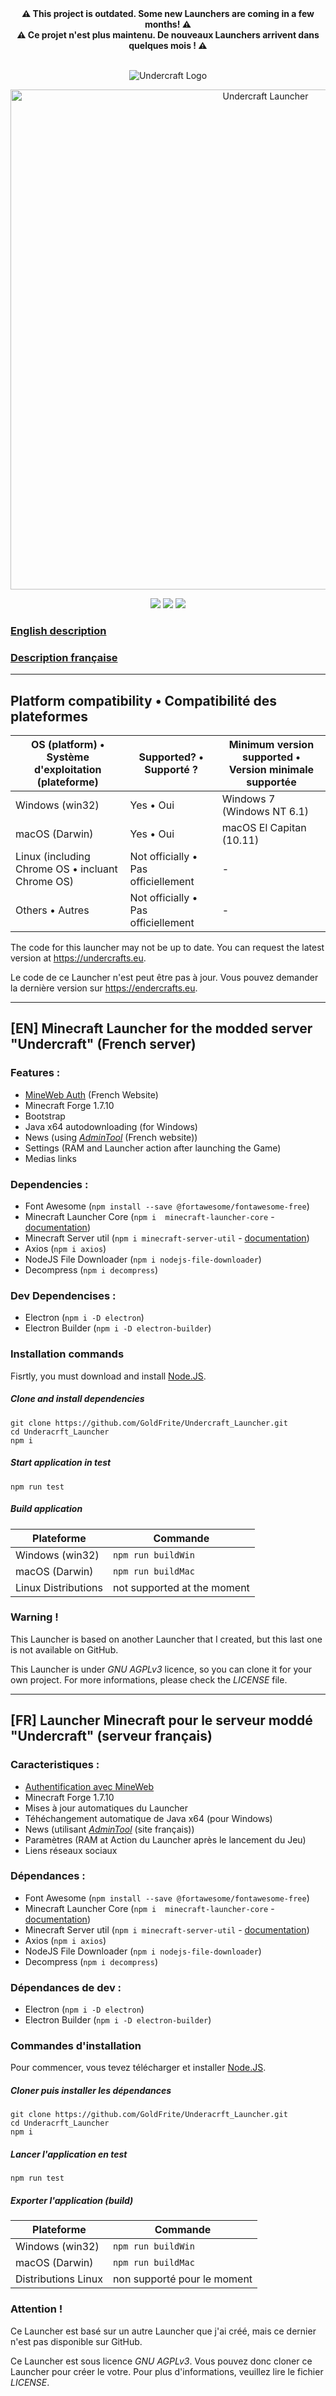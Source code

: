 <div align="center">
  <b>⚠️ This project is outdated. Some new Launchers are coming in a few months! ⚠️</b><br>
  <b>⚠️ Ce projet n'est plus maintenu. De nouveaux Launchers arrivent dans quelques mois ! ⚠️</b>
</div><br>

<p align="center"><img alt="Undercraft Logo" src="https://user-images.githubusercontent.com/61522145/131120190-0c32c77e-2e5e-498f-80a6-090daec75531.png"></p>

<p align="center"><img alt="Undercraft Launcher" src="https://user-images.githubusercontent.com/61522145/131123014-6aeb6dd4-f69a-43eb-9539-6d0b3ddb8fce.png" width="800px"></p>

  
[<p align="center"><img src="https://img.shields.io/discord/762253189525012501?color=%235865F2&label=Discord&style=for-the-badge">](https://discord.gg/FePaQ7v)
[<img src="https://img.shields.io/badge/platforms-Windows%2C%20macOS-0077DA?style=for-the-badge&color=0077DA">](#platforms) 
[<img src="https://img.shields.io/badge/version-stable-orangered?style=for-the-badge&color=orangered">](package.json)</p>


### [English description](#en-minecraft-launcher-for-the-modded-server-undercraft-french-server)
### [Description française](#fr-launcher-minecraft-pour-le-serveur-modd%C3%A9-undercraft-serveur-fran%C3%A7ais)

---

## <span id="platforms">Platform compatibility • Compatibilité des plateformes</span>

| OS (platform) • Système d'exploitation (plateforme) | Supported? • Supporté ?             | Minimum version supported • Version minimale supportée  |
|-----------------------------------------------------|-------------------------------------|---------------------------------------------------------|
| Windows (win32)                                     | Yes • Oui                           | Windows 7 (Windows NT 6.1)                              |
| macOS (Darwin)                                      | Yes • Oui                           | macOS El Capitan (10.11)                                |
| Linux (including Chrome OS • incluant Chrome OS)    | Not officially • Pas officiellement | -                                                       |
| Others • Autres                                     | Not officially • Pas officiellement | -                                                       |


The code for this launcher may not be up to date. You can request the latest version at https://undercrafts.eu.

Le code de ce Launcher n'est peut être pas à jour. Vous pouvez demander la dernière version sur https://endercrafts.eu.

---

## **[EN]** Minecraft Launcher for the modded server "Undercraft" (French server)

### Features :
* <a href="https://mineweb.org/" target="_blank">MineWeb Auth</a> (French Website)
* Minecraft Forge 1.7.10
* Bootstrap
* Java x64 autodownloading (for Windows)
* News (using *[AdminTool](http://minecraft-launcher.medianewsonline.com)* (French website))
* Settings (RAM and Launcher action after launching the Game)
* Medias links

### Dependencies :
* Font Awesome (`npm install --save @fortawesome/fontawesome-free`)
* Minecraft Launcher Core (`npm i  minecraft-launcher-core` - [documentation](https://github.com/Pierce01/MinecraftLauncher-core))
* Minecraft Server util (`npm i minecraft-server-util` - [documentation](https://github.com/PassTheMayo/minecraft-server-util))
* Axios (`npm i axios`)
* NodeJS File Downloader (`npm i nodejs-file-downloader`)
* Decompress (`npm i decompress`)

### Dev Dependencises :
* Electron (`npm i -D electron`)
* Electron Builder (`npm i -D electron-builder`)

### Installation commands

Fisrtly, you must download and install <a href="https://nodejs.org" target="_blank">Node.JS</a>.

##### Clone and install dependencies
```
git clone https://github.com/GoldFrite/Undercraft_Launcher.git
cd Underacrft_Launcher
npm i
```

##### Start application in test
```
npm run test
```

##### Build application
| Plateforme          | Commande                    |
|---------------------|-----------------------------|
| Windows (win32)     | `npm run buildWin`          |
| macOS (Darwin)      | `npm run buildMac`          |
| Linux Distributions | not supported at the moment |

### Warning !

This Launcher is based on another Launcher that I created, but this last one is not available on GitHub.

This Launcher is under *GNU AGPLv3* licence, so you can clone it for your own project. For more informations, please check the *LICENSE* file.

---

## [FR] Launcher Minecraft pour le serveur moddé "Undercraft" (serveur français)

### Caracteristiques :
* <a href="https://mineweb.org" target="_blank">Authentification avec MineWeb</a>
* Minecraft Forge 1.7.10
* Mises à jour automatiques du Launcher
* Téhéchangement automatique de Java x64 (pour Windows)
* News (utilisant *[AdminTool](http://minecraft-launcher.medianewsonline.com)* (site français))
* Paramètres (RAM at Action du Launcher après le lancement du Jeu)
* Liens réseaux sociaux

### Dépendances :
* Font Awesome (`npm install --save @fortawesome/fontawesome-free`)
* Minecraft Launcher Core (`npm i  minecraft-launcher-core` - [documentation](https://github.com/Pierce01/MinecraftLauncher-core))
* Minecraft Server util (`npm i minecraft-server-util` - [documentation](https://github.com/PassTheMayo/minecraft-server-util))
* Axios (`npm i axios`)
* NodeJS File Downloader (`npm i nodejs-file-downloader`)
* Decompress (`npm i decompress`)

### Dépendances de dev :
* Electron (`npm i -D electron`)
* Electron Builder (`npm i -D electron-builder`)

### Commandes d'installation

Pour commencer, vous tevez télécharger et installer <a href="https://nodejs.org/fr/" target="_blank">Node.JS</a>.

##### Cloner puis installer les dépendances
```
git clone https://github.com/GoldFrite/Underacrft_Launcher.git
cd Underacrft_Launcher
npm i
```

##### Lancer l'application en test
```
npm run test
```

##### Exporter l'application (build)
| Plateforme          | Commande                    |
|---------------------|-----------------------------|
| Windows (win32)     | `npm run buildWin`          |
| macOS (Darwin)      | `npm run buildMac`          |
| Distributions Linux | non supporté pour le moment |

### Attention !

Ce Launcher est basé sur un autre Launcher que j'ai créé, mais ce dernier n'est pas disponible sur GitHub.

Ce Launcher est sous licence *GNU AGPLv3*. Vous pouvez donc cloner ce Launcher pour créer le votre. Pour plus d'informations, veuillez lire le fichier *LICENSE*.

